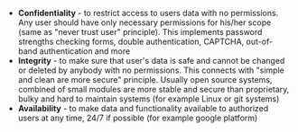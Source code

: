  * **Confidentiality** - to restrict access to users data with no permissions. Any user should have only necessary permissions for his/her scope (same as "never trust user" principle). This implements password strengths checking forms, double authentication, CAPTCHA, out-of-band authentication and more
 * **Integrity** - to make sure that user's data is safe and cannot be changed or deleted by anybody with no permissions. This connects with "simple and clean are more secure" principle. Usually open source systems, combined of small modules  are more stable and secure than proprietary, bulky and hard to maintain systems (for example Linux or git systems)
 * **Availability** - to make data and functionality available to authorized users at any time, 24/7 if possible (for example google platform)



